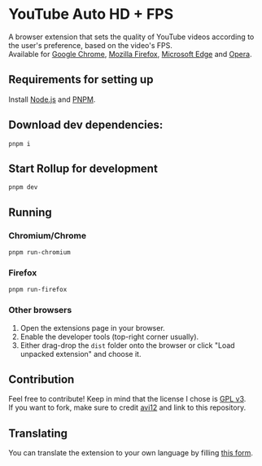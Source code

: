 # YouTube Auto HD + FPS
A browser extension that sets the quality of YouTube videos according to the user's preference, based on the video's FPS.  
Available for [Google Chrome](https://chrome.google.com/webstore/detail/fcphghnknhkimeagdglkljinmpbagone), [Mozilla Firefox](https://addons.mozilla.org/addon/youtube-auto-hd-fps), [Microsoft Edge](https://microsoftedge.microsoft.com/addons/detail/ggnepcoiimddpmjaoejhdfppjbcnfaom) and [Opera](https://addons.opera.com/en/extensions/details/youtube-auto-hd-fps).

## Requirements for setting up
Install [Node.js](https://nodejs.org) and [PNPM](https://pnpm.js.org/en/installation).

## Download dev dependencies:
```shell script
pnpm i
```
## Start Rollup for development
```shell script
pnpm dev
````
## Running
### Chromium/Chrome
```shell script
pnpm run-chromium
```
### Firefox
```shell script
pnpm run-firefox
```
### Other browsers
1. Open the extensions page in your browser.
1. Enable the developer tools (top-right corner usually).
1. Either drag-drop the `dist` folder onto the browser or click "Load unpacked extension" and choose it.  

## Contribution
Feel free to contribute! Keep in mind that the license I chose is [GPL v3](/LICENSE).  
If you want to fork, make sure to credit [avi12](https://avi12.com) and link to this repository.

## Translating
You can translate the extension to your own language by filling [this form](https://apps.jeurissen.co/auto-hd-fps-for-youtube/translate).